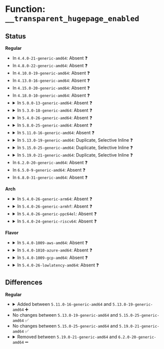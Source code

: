 # Function: <code>__transparent_hugepage_enabled</code>

## Status
<b>Regular</b>
<ul>
<li>
In <code>4.4.0-21-generic-amd64</code>: Absent ❓
</li>
<li>
In <code>4.8.0-22-generic-amd64</code>: Absent ❓
</li>
<li>
In <code>4.10.0-19-generic-amd64</code>: Absent ❓
</li>
<li>
In <code>4.13.0-16-generic-amd64</code>: Absent ❓
</li>
<li>
In <code>4.15.0-20-generic-amd64</code>: Absent ❓
</li>
<li>
In <code>4.18.0-10-generic-amd64</code>: Absent ❓
</li>
<li>
<details>
<summary>In <code>5.0.0-13-generic-amd64</code>: Absent ❓</summary>

```json
{
  "name": "__transparent_hugepage_enabled",
  "collision_type": "Static Duplication",
  "inline_type": "Full",
  "funcs": [
    {
      "addr": 18446744071581211531,
      "name": "__transparent_hugepage_enabled",
      "external": false,
      "loc": "include/linux/huge_mm.h:100",
      "file": "mm/memory.c",
      "inline": "declared, inlined",
      "caller_inline": [
        "mm/memory.c:__handle_mm_fault",
        "mm/memory.c:__handle_mm_fault",
        "mm/memory.c:__handle_mm_fault",
        "mm/memory.c:__handle_mm_fault"
      ],
      "caller_func": []
    },
    {
      "addr": 18446744071581515584,
      "name": "__transparent_hugepage_enabled",
      "external": false,
      "loc": "include/linux/huge_mm.h:100",
      "file": "mm/huge_memory.c",
      "inline": "declared, inlined",
      "caller_inline": [
        "mm/huge_memory.c:do_huge_pmd_wp_page",
        "mm/huge_memory.c:do_huge_pmd_wp_page",
        "mm/huge_memory.c:transparent_hugepage_enabled",
        "mm/huge_memory.c:transparent_hugepage_enabled",
        "mm/huge_memory.c:transparent_hugepage_enabled",
        "mm/huge_memory.c:transparent_hugepage_enabled"
      ],
      "caller_func": []
    }
  ],
  "symbols": []
}
```
</details>
</li>
<li>
<details>
<summary>In <code>5.3.0-18-generic-amd64</code>: Absent ❓</summary>

```json
{
  "name": "__transparent_hugepage_enabled",
  "collision_type": "Static Duplication",
  "inline_type": "Full",
  "funcs": [
    {
      "addr": 18446744071581287662,
      "name": "__transparent_hugepage_enabled",
      "external": false,
      "loc": "include/linux/huge_mm.h:98",
      "file": "mm/memory.c",
      "inline": "declared, inlined",
      "caller_inline": [
        "mm/memory.c:__handle_mm_fault",
        "mm/memory.c:__handle_mm_fault",
        "mm/memory.c:__handle_mm_fault",
        "mm/memory.c:__handle_mm_fault"
      ],
      "caller_func": []
    },
    {
      "addr": 18446744071581625106,
      "name": "__transparent_hugepage_enabled",
      "external": false,
      "loc": "include/linux/huge_mm.h:98",
      "file": "mm/huge_memory.c",
      "inline": "declared, inlined",
      "caller_inline": [
        "mm/huge_memory.c:do_huge_pmd_wp_page",
        "mm/huge_memory.c:do_huge_pmd_wp_page",
        "mm/huge_memory.c:transparent_hugepage_enabled",
        "mm/huge_memory.c:transparent_hugepage_enabled"
      ],
      "caller_func": []
    }
  ],
  "symbols": []
}
```
</details>
</li>
<li>
<details>
<summary>In <code>5.4.0-26-generic-amd64</code>: Absent ❓</summary>

```json
{
  "name": "__transparent_hugepage_enabled",
  "collision_type": "Static Duplication",
  "inline_type": "Full",
  "funcs": [
    {
      "addr": 18446744071581346382,
      "name": "__transparent_hugepage_enabled",
      "external": false,
      "loc": "include/linux/huge_mm.h:98",
      "file": "mm/memory.c",
      "inline": "declared, inlined",
      "caller_inline": [
        "mm/memory.c:__handle_mm_fault",
        "mm/memory.c:__handle_mm_fault",
        "mm/memory.c:__handle_mm_fault",
        "mm/memory.c:__handle_mm_fault"
      ],
      "caller_func": []
    },
    {
      "addr": 18446744071581695970,
      "name": "__transparent_hugepage_enabled",
      "external": false,
      "loc": "include/linux/huge_mm.h:98",
      "file": "mm/huge_memory.c",
      "inline": "declared, inlined",
      "caller_inline": [
        "mm/huge_memory.c:do_huge_pmd_wp_page",
        "mm/huge_memory.c:do_huge_pmd_wp_page",
        "mm/huge_memory.c:transparent_hugepage_enabled",
        "mm/huge_memory.c:transparent_hugepage_enabled"
      ],
      "caller_func": []
    }
  ],
  "symbols": []
}
```
</details>
</li>
<li>
<details>
<summary>In <code>5.8.0-25-generic-amd64</code>: Absent ❓</summary>

```json
{
  "name": "__transparent_hugepage_enabled",
  "collision_type": "Static Duplication",
  "inline_type": "Full",
  "funcs": [
    {
      "addr": 18446744071581550482,
      "name": "__transparent_hugepage_enabled",
      "external": false,
      "loc": "include/linux/huge_mm.h:133",
      "file": "mm/memory.c",
      "inline": "declared, inlined",
      "caller_inline": [
        "mm/memory.c:__handle_mm_fault",
        "mm/memory.c:__handle_mm_fault"
      ],
      "caller_func": []
    },
    {
      "addr": 18446744071581902228,
      "name": "__transparent_hugepage_enabled",
      "external": false,
      "loc": "include/linux/huge_mm.h:133",
      "file": "mm/huge_memory.c",
      "inline": "declared, inlined",
      "caller_inline": [
        "mm/huge_memory.c:transparent_hugepage_enabled"
      ],
      "caller_func": []
    }
  ],
  "symbols": []
}
```
</details>
</li>
<li>
<details>
<summary>In <code>5.11.0-16-generic-amd64</code>: Absent ❓</summary>

```json
{
  "name": "__transparent_hugepage_enabled",
  "collision_type": "Static Duplication",
  "inline_type": "Full",
  "funcs": [
    {
      "addr": 18446744071581593618,
      "name": "__transparent_hugepage_enabled",
      "external": false,
      "loc": "include/linux/huge_mm.h:124",
      "file": "mm/memory.c",
      "inline": "declared, inlined",
      "caller_inline": [
        "mm/memory.c:__handle_mm_fault",
        "mm/memory.c:__handle_mm_fault"
      ],
      "caller_func": []
    },
    {
      "addr": 18446744071581948404,
      "name": "__transparent_hugepage_enabled",
      "external": false,
      "loc": "include/linux/huge_mm.h:124",
      "file": "mm/huge_memory.c",
      "inline": "declared, inlined",
      "caller_inline": [
        "mm/huge_memory.c:transparent_hugepage_enabled"
      ],
      "caller_func": []
    }
  ],
  "symbols": []
}
```
</details>
</li>
<li>
<details>
<summary>In <code>5.13.0-19-generic-amd64</code>: Duplicate, Selective Inline ❓</summary>

```c
bool __transparent_hugepage_enabled(struct vm_area_struct * vma)
```

```json
{
  "name": "__transparent_hugepage_enabled",
  "collision_type": "Static Duplication",
  "inline_type": "Selective",
  "funcs": [
    {
      "addr": 18446744071581614198,
      "name": "__transparent_hugepage_enabled",
      "external": false,
      "loc": "include/linux/huge_mm.h:147",
      "file": "mm/memory.c",
      "inline": "declared, inlined",
      "caller_inline": [
        "mm/memory.c:__handle_mm_fault"
      ],
      "caller_func": [
        "mm/memory.c:__handle_mm_fault"
      ]
    },
    {
      "addr": 18446744071581973828,
      "name": "__transparent_hugepage_enabled",
      "external": false,
      "loc": "include/linux/huge_mm.h:147",
      "file": "mm/huge_memory.c",
      "inline": "declared, inlined",
      "caller_inline": [
        "mm/huge_memory.c:transparent_hugepage_active"
      ],
      "caller_func": []
    }
  ],
  "symbols": [
    {
      "addr": 18446744071581582208,
      "name": "__transparent_hugepage_enabled",
      "section": ".text",
      "bind": "STB_LOCAL",
      "size": 125
    }
  ]
}
```
</details>
</li>
<li>
<details>
<summary>In <code>5.15.0-25-generic-amd64</code>: Duplicate, Selective Inline ❓</summary>

```c
bool __transparent_hugepage_enabled(struct vm_area_struct * vma)
```

```json
{
  "name": "__transparent_hugepage_enabled",
  "collision_type": "Static Duplication",
  "inline_type": "Selective",
  "funcs": [
    {
      "addr": 18446744071581881250,
      "name": "__transparent_hugepage_enabled",
      "external": false,
      "loc": "include/linux/huge_mm.h:147",
      "file": "mm/memory.c",
      "inline": "declared, inlined",
      "caller_inline": [
        "mm/memory.c:__handle_mm_fault"
      ],
      "caller_func": [
        "mm/memory.c:__handle_mm_fault"
      ]
    },
    {
      "addr": 18446744071582276436,
      "name": "__transparent_hugepage_enabled",
      "external": false,
      "loc": "include/linux/huge_mm.h:147",
      "file": "mm/huge_memory.c",
      "inline": "declared, inlined",
      "caller_inline": [
        "mm/huge_memory.c:transparent_hugepage_active"
      ],
      "caller_func": []
    }
  ],
  "symbols": [
    {
      "addr": 18446744071581847296,
      "name": "__transparent_hugepage_enabled",
      "section": ".text",
      "bind": "STB_LOCAL",
      "size": 125
    }
  ]
}
```
</details>
</li>
<li>
<details>
<summary>In <code>5.19.0-21-generic-amd64</code>: Duplicate, Selective Inline ❓</summary>

```c
bool __transparent_hugepage_enabled(struct vm_area_struct * vma)
```

```json
{
  "name": "__transparent_hugepage_enabled",
  "collision_type": "Static Duplication",
  "inline_type": "Selective",
  "funcs": [
    {
      "addr": 18446744071582283419,
      "name": "__transparent_hugepage_enabled",
      "external": false,
      "loc": "include/linux/huge_mm.h:148",
      "file": "mm/memory.c",
      "inline": "declared, inlined",
      "caller_inline": [
        "mm/memory.c:__handle_mm_fault"
      ],
      "caller_func": [
        "mm/memory.c:__handle_mm_fault"
      ]
    },
    {
      "addr": 18446744071582760125,
      "name": "__transparent_hugepage_enabled",
      "external": false,
      "loc": "include/linux/huge_mm.h:148",
      "file": "mm/huge_memory.c",
      "inline": "declared, inlined",
      "caller_inline": [
        "mm/huge_memory.c:transparent_hugepage_active"
      ],
      "caller_func": []
    }
  ],
  "symbols": [
    {
      "addr": 18446744071582239488,
      "name": "__transparent_hugepage_enabled",
      "section": ".text",
      "bind": "STB_LOCAL",
      "size": 161
    }
  ]
}
```
</details>
</li>
<li>
In <code>6.2.0-20-generic-amd64</code>: Absent ❓
</li>
<li>
In <code>6.5.0-9-generic-amd64</code>: Absent ❓
</li>
<li>
In <code>6.8.0-31-generic-amd64</code>: Absent ❓
</li>
</ul>
<b>Arch</b>
<ul>
<li>
<details>
<summary>In <code>5.4.0-26-generic-arm64</code>: Absent ❓</summary>

```json
{
  "name": "__transparent_hugepage_enabled",
  "collision_type": "Static Duplication",
  "inline_type": "Full",
  "funcs": [
    {
      "addr": 18446603336492751976,
      "name": "__transparent_hugepage_enabled",
      "external": false,
      "loc": "include/linux/huge_mm.h:98",
      "file": "mm/memory.c",
      "inline": "declared, inlined",
      "caller_inline": [
        "mm/memory.c:__handle_mm_fault",
        "mm/memory.c:__handle_mm_fault",
        "mm/memory.c:__handle_mm_fault",
        "mm/memory.c:__handle_mm_fault"
      ],
      "caller_func": []
    },
    {
      "addr": 18446603336493139716,
      "name": "__transparent_hugepage_enabled",
      "external": false,
      "loc": "include/linux/huge_mm.h:98",
      "file": "mm/huge_memory.c",
      "inline": "declared, inlined",
      "caller_inline": [
        "mm/huge_memory.c:do_huge_pmd_wp_page",
        "mm/huge_memory.c:do_huge_pmd_wp_page",
        "mm/huge_memory.c:transparent_hugepage_enabled",
        "mm/huge_memory.c:transparent_hugepage_enabled"
      ],
      "caller_func": []
    }
  ],
  "symbols": []
}
```
</details>
</li>
<li>
<details>
<summary>In <code>5.4.0-26-generic-armhf</code>: Absent ❓</summary>

```json
{
  "name": "__transparent_hugepage_enabled",
  "collision_type": "Unique Static",
  "inline_type": "Full",
  "funcs": [
    {
      "addr": 0,
      "name": "__transparent_hugepage_enabled",
      "external": false,
      "loc": "include/linux/huge_mm.h:295",
      "file": "mm/memory.c",
      "inline": "declared, inlined",
      "caller_inline": [],
      "caller_func": []
    }
  ],
  "symbols": []
}
```
</details>
</li>
<li>
<details>
<summary>In <code>5.4.0-26-generic-ppc64el</code>: Absent ❓</summary>

```json
{
  "name": "__transparent_hugepage_enabled",
  "collision_type": "Static Duplication",
  "inline_type": "Full",
  "funcs": [
    {
      "addr": 13835058055286111392,
      "name": "__transparent_hugepage_enabled",
      "external": false,
      "loc": "include/linux/huge_mm.h:98",
      "file": "mm/memory.c",
      "inline": "declared, inlined",
      "caller_inline": [
        "mm/memory.c:__handle_mm_fault",
        "mm/memory.c:__handle_mm_fault",
        "mm/memory.c:__handle_mm_fault",
        "mm/memory.c:__handle_mm_fault"
      ],
      "caller_func": []
    },
    {
      "addr": 13835058055286625212,
      "name": "__transparent_hugepage_enabled",
      "external": false,
      "loc": "include/linux/huge_mm.h:98",
      "file": "mm/huge_memory.c",
      "inline": "declared, inlined",
      "caller_inline": [
        "mm/huge_memory.c:do_huge_pmd_wp_page",
        "mm/huge_memory.c:do_huge_pmd_wp_page",
        "mm/huge_memory.c:transparent_hugepage_enabled",
        "mm/huge_memory.c:transparent_hugepage_enabled"
      ],
      "caller_func": []
    }
  ],
  "symbols": []
}
```
</details>
</li>
<li>
<details>
<summary>In <code>5.4.0-24-generic-riscv64</code>: Absent ❓</summary>

```json
{
  "name": "__transparent_hugepage_enabled",
  "collision_type": "Unique Static",
  "inline_type": "Full",
  "funcs": [
    {
      "addr": 0,
      "name": "__transparent_hugepage_enabled",
      "external": false,
      "loc": "include/linux/huge_mm.h:295",
      "file": "mm/memory.c",
      "inline": "declared, inlined",
      "caller_inline": [],
      "caller_func": []
    }
  ],
  "symbols": []
}
```
</details>
</li>
</ul>
<b>Flavor</b>
<ul>
<li>
<details>
<summary>In <code>5.4.0-1009-aws-amd64</code>: Absent ❓</summary>

```json
{
  "name": "__transparent_hugepage_enabled",
  "collision_type": "Static Duplication",
  "inline_type": "Full",
  "funcs": [
    {
      "addr": 18446744071581315230,
      "name": "__transparent_hugepage_enabled",
      "external": false,
      "loc": "include/linux/huge_mm.h:98",
      "file": "mm/memory.c",
      "inline": "declared, inlined",
      "caller_inline": [
        "mm/memory.c:__handle_mm_fault",
        "mm/memory.c:__handle_mm_fault",
        "mm/memory.c:__handle_mm_fault",
        "mm/memory.c:__handle_mm_fault"
      ],
      "caller_func": []
    },
    {
      "addr": 18446744071581664706,
      "name": "__transparent_hugepage_enabled",
      "external": false,
      "loc": "include/linux/huge_mm.h:98",
      "file": "mm/huge_memory.c",
      "inline": "declared, inlined",
      "caller_inline": [
        "mm/huge_memory.c:do_huge_pmd_wp_page",
        "mm/huge_memory.c:do_huge_pmd_wp_page",
        "mm/huge_memory.c:transparent_hugepage_enabled",
        "mm/huge_memory.c:transparent_hugepage_enabled"
      ],
      "caller_func": []
    }
  ],
  "symbols": []
}
```
</details>
</li>
<li>
<details>
<summary>In <code>5.4.0-1010-azure-amd64</code>: Absent ❓</summary>

```json
{
  "name": "__transparent_hugepage_enabled",
  "collision_type": "Static Duplication",
  "inline_type": "Full",
  "funcs": [
    {
      "addr": 18446744071581258973,
      "name": "__transparent_hugepage_enabled",
      "external": false,
      "loc": "include/linux/huge_mm.h:98",
      "file": "mm/memory.c",
      "inline": "declared, inlined",
      "caller_inline": [
        "mm/memory.c:__handle_mm_fault",
        "mm/memory.c:__handle_mm_fault",
        "mm/memory.c:__handle_mm_fault",
        "mm/memory.c:__handle_mm_fault"
      ],
      "caller_func": []
    },
    {
      "addr": 18446744071581604130,
      "name": "__transparent_hugepage_enabled",
      "external": false,
      "loc": "include/linux/huge_mm.h:98",
      "file": "mm/huge_memory.c",
      "inline": "declared, inlined",
      "caller_inline": [
        "mm/huge_memory.c:do_huge_pmd_wp_page",
        "mm/huge_memory.c:do_huge_pmd_wp_page",
        "mm/huge_memory.c:transparent_hugepage_enabled",
        "mm/huge_memory.c:transparent_hugepage_enabled"
      ],
      "caller_func": []
    }
  ],
  "symbols": []
}
```
</details>
</li>
<li>
<details>
<summary>In <code>5.4.0-1009-gcp-amd64</code>: Absent ❓</summary>

```json
{
  "name": "__transparent_hugepage_enabled",
  "collision_type": "Static Duplication",
  "inline_type": "Full",
  "funcs": [
    {
      "addr": 18446744071581306430,
      "name": "__transparent_hugepage_enabled",
      "external": false,
      "loc": "include/linux/huge_mm.h:98",
      "file": "mm/memory.c",
      "inline": "declared, inlined",
      "caller_inline": [
        "mm/memory.c:__handle_mm_fault",
        "mm/memory.c:__handle_mm_fault",
        "mm/memory.c:__handle_mm_fault",
        "mm/memory.c:__handle_mm_fault"
      ],
      "caller_func": []
    },
    {
      "addr": 18446744071581656018,
      "name": "__transparent_hugepage_enabled",
      "external": false,
      "loc": "include/linux/huge_mm.h:98",
      "file": "mm/huge_memory.c",
      "inline": "declared, inlined",
      "caller_inline": [
        "mm/huge_memory.c:do_huge_pmd_wp_page",
        "mm/huge_memory.c:do_huge_pmd_wp_page",
        "mm/huge_memory.c:transparent_hugepage_enabled",
        "mm/huge_memory.c:transparent_hugepage_enabled"
      ],
      "caller_func": []
    }
  ],
  "symbols": []
}
```
</details>
</li>
<li>
<details>
<summary>In <code>5.4.0-26-lowlatency-amd64</code>: Absent ❓</summary>

```json
{
  "name": "__transparent_hugepage_enabled",
  "collision_type": "Static Duplication",
  "inline_type": "Full",
  "funcs": [
    {
      "addr": 18446744071581370430,
      "name": "__transparent_hugepage_enabled",
      "external": false,
      "loc": "include/linux/huge_mm.h:98",
      "file": "mm/memory.c",
      "inline": "declared, inlined",
      "caller_inline": [
        "mm/memory.c:__handle_mm_fault",
        "mm/memory.c:__handle_mm_fault",
        "mm/memory.c:__handle_mm_fault",
        "mm/memory.c:__handle_mm_fault"
      ],
      "caller_func": []
    },
    {
      "addr": 18446744071581722415,
      "name": "__transparent_hugepage_enabled",
      "external": false,
      "loc": "include/linux/huge_mm.h:98",
      "file": "mm/huge_memory.c",
      "inline": "declared, inlined",
      "caller_inline": [
        "mm/huge_memory.c:do_huge_pmd_wp_page",
        "mm/huge_memory.c:do_huge_pmd_wp_page",
        "mm/huge_memory.c:transparent_hugepage_enabled",
        "mm/huge_memory.c:transparent_hugepage_enabled"
      ],
      "caller_func": []
    }
  ],
  "symbols": []
}
```
</details>
</li>
</ul>

## Differences
<b>Regular</b>
<ul>
<li>
<details>
<summary>Added between <code>5.11.0-16-generic-amd64</code> and <code>5.13.0-19-generic-amd64</code> ➕</summary>

```c
bool __transparent_hugepage_enabled(struct vm_area_struct * vma)
```
</details>
</li>
<li>
No changes between <code>5.13.0-19-generic-amd64</code> and <code>5.15.0-25-generic-amd64</code> ✅
</li>
<li>
No changes between <code>5.15.0-25-generic-amd64</code> and <code>5.19.0-21-generic-amd64</code> ✅
</li>
<li>
<details>
<summary>Removed between <code>5.19.0-21-generic-amd64</code> and <code>6.2.0-20-generic-amd64</code> ➖</summary>

```c
bool __transparent_hugepage_enabled(struct vm_area_struct * vma)
```
</details>
</li>
</ul>
